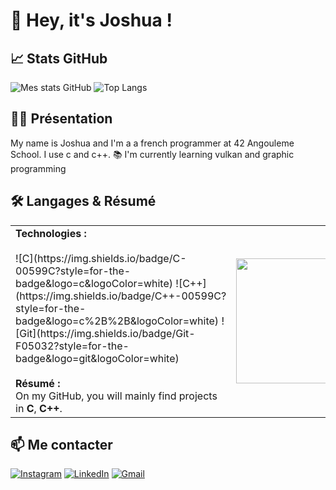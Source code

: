 # 👋 Hey, it's Joshua !

## 📈 Stats GitHub

![Mes stats GitHub](https://github-readme-stats.vercel.app/api?username=joshua-42&show_icons=true)
![Top Langs](https://github-readme-stats.vercel.app/api/top-langs/?username=joshua-42&layout=compact)

## 🙋‍♂️ Présentation

My name is Joshua and I'm a a french programmer at 42 Angouleme School. I use c and c++.
📚 I'm currently learning vulkan and graphic programming


## 🛠️ Langages & Résumé

<table>
  <tr>
    <td>
      <b>Technologies :</b><br>
      <br>
      ![C](https://img.shields.io/badge/C-00599C?style=for-the-badge&logo=c&logoColor=white)
      ![C++](https://img.shields.io/badge/C++-00599C?style=for-the-badge&logo=c%2B%2B&logoColor=white)
      ![Git](https://img.shields.io/badge/Git-F05032?style=for-the-badge&logo=git&logoColor=white)
      <br><br>
      <b>Résumé :</b><br>
      On my GitHub, you will mainly find projects in <b>C</b>, <b>C++</b>.
    </td>
    <td width="200">
      <img src="https://media.tenor.com/Yap3Ps9srN4AAAAM/meowzzzz.gif" width="200"/>
    </td>
  </tr>
</table>

## 📫 Me contacter

[![Instagram](https://img.shields.io/badge/Instagram-E4405F?style=for-the-badge&logo=instagram&logoColor=white)](https://www.instagram.com/josh.dglss/)
[![LinkedIn](https://img.shields.io/badge/LinkedIn-0077B5?style=for-the-badge&logo=linkedin&logoColor=white)](www.linkedin.com/in/douglass-joshua-517a482a2)
[![Gmail](https://img.shields.io/badge/Gmail-D14836?style=for-the-badge&logo=gmail&logoColor=white)](mailto:joshua.douglass.nz@gmail.com)
